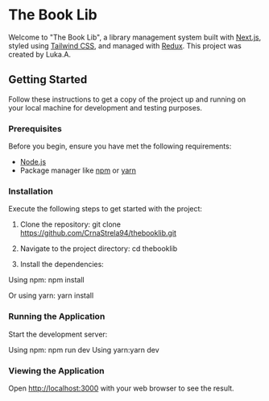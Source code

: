 # The Book Lib

Welcome to "The Book Lib", a library management system built with [Next.js](https://nextjs.org/), styled using [Tailwind CSS](https://tailwindcss.com/), and managed with [Redux](https://redux.js.org/). This project was created by Luka.A.

## Getting Started

Follow these instructions to get a copy of the project up and running on your local machine for development and testing purposes.

### Prerequisites

Before you begin, ensure you have met the following requirements:

- [Node.js](https://nodejs.org/en/)
- Package manager like [npm](https://www.npmjs.com/) or [yarn](https://yarnpkg.com/)

### Installation

Execute the following steps to get started with the project:

1. Clone the repository:
   git clone https://github.com/CrnaStrela94/thebooklib.git

2. Navigate to the project directory:
   cd thebooklib

3. Install the dependencies:

Using npm: npm install

Or using yarn: yarn install

### Running the Application

Start the development server:

Using npm: npm run dev
Using yarn:yarn dev

### Viewing the Application

Open [http://localhost:3000](http://localhost:3000) with your web browser to see the result.
